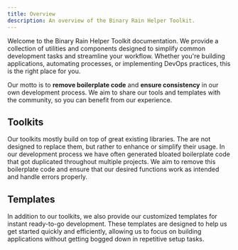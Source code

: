 ```yaml
---
title: Overview
description: An overview of the Binary Rain Helper Toolkit.
---
```


Welcome to the Binary Rain Helper Toolkit documentation. We provide a collection of utilities and components designed to simplify common development tasks and streamline your workflow. Whether you're building applications, automating processes, or implementing DevOps practices, this is the right place for you.

Our motto is to **remove boilerplate code** and **ensure consistency** in our own development process. We aim to share our tools and templates with the community, so you can benefit from our experience.

## Toolkits
Our toolkits mostly build on top of great existing libraries. The are not designed to replace them, but rather to enhance or simplify their usage. In our development process we have often generated bloated boilerplate code that got duplicated throughout multiple projects. We aim to remove this boilerplate code and ensure that our desired functions work as intended and handle errors properly.

## Templates
In addition to our toolkits, we also provide our customized templates for instant ready-to-go development. These templates are designed to help us get started quickly and efficiently, allowing us to focus on building applications without getting bogged down in repetitive setup tasks.

